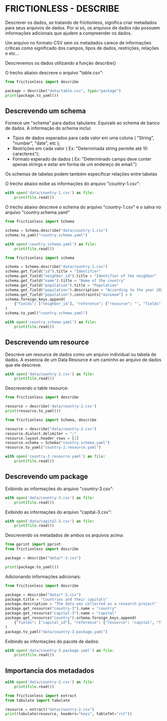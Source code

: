 # FRICTIONLESS - DESCRIBE

Descrever os dados, se tratando de frictionless, significa criar metadados para seus arquivos de dados. Por si só, os arquivos de dados não possuem informações adicionais que ajudem a compreender os dados.

Um arquivo no formato CSV sem os metadados carece de informações críticas como significado dos campos, tipos de dados, restrições, relações e etc...

Descrevemos os dados utilizando a função describe()

O trecho abaixo descreve o arquivo "table.csv":

```python script
from frictionless import describe

package = describe("data/table.csv", type="package")
print(package.to_yaml())
```

## Descrevendo um schema

Fornece um "schema" para dados tabulares. Equivale ao schema de banco de dados. A informação do schema inclui:

- Tipos de dados esperados para cada valor em uma coluna ( "String", "number", "date", etc );
- Restrições em cada valor ( Ex: "Determinada string permite até 10 caracteres");
- Formato esperado de dados ( Ex: "Determinado campo deve conter apenas strings e estar em forma de um endereço de email.")

Os schemas de tabelas podem também especificar relações entre tabelas

O trecho abaixo exibe as informações do arquivo "country-1.csv":

```python script
with open('data/country-1.csv') as file:
    print(file.read())
```

O trecho abaixo descreve o schema do arquivo "country-1.csv" e o salva
no arquivo "country.schema.yaml"

```python script
from frictionless import Schema

schema = Schema.describe("data/country-1.csv")
schema.to_yaml("country.schema.yaml")
```

```python script
with open('country.schema.yaml') as file:
    print(file.read())
```


```python script
from frictionless import schema

schema = Schema.describe("data/country-1.csv")
schema.get_field("id").title = "Identifier"
schema.get_field("neighbor_id").title = "Identifier of the neighbor"
schema.get_field("name").title = "Name of the country"
schema.get_field("population").title = "Population"
schema.get_field("population").description = "According to the year 2020's data"
schema.get_field("population").constraints["minimum"] = 0
schema.foreign_keys.append(
    {"fields": ["neighbor_id"], "reference": {"resource": "", "fields": ["id"]}}
)
schema.to_yaml("country.schema.yaml")
```

```python script
with open('country.schema.yaml') as file:
    print(file.read())
```

## Descrevendo um resource

Descreve um resource de dados como um arquivo individual ou tabela de dados. A essencia de um Data Resource é um caminho ao arquivo de dados que ele descreve.

```python script
with open('data/country-2.csv') as file:
    print(file.read())
```

Descrevendo o table resource:

```python script
from frictionless import describe

resource = describe('data/country-2.csv')
print(resource.to_yaml())
```

```python script
from frictionless import Schema, describe

resource = describe("data/country-2.csv")
resource.dialect.delimiter = ";"
resource.layout.header_rows = [2]
resource.schema = Schema("country.schema.yaml")
resource.to_yaml("country-2.resource.yaml")
```

```python script
with open('country-2.resource.yaml') as file:
    print(file.read())
```

## Descrevendo um package

Exibindo as informações do arquivo "country-3.csv":

```python script
with open('data/country-3.csv') as file:
    print(file.read())
```

Exibindo as informações do arquivo "capital-3.csv":

```python script
with open('data/capital-3.csv') as file:
    print(file.read())
```

Descrevendo os metadados de ambos os arquivos acima:

```python script
from pprint import pprint
from frictionless import describe

package = describe("data/*-3.csv")

print(package.to_yaml())
```

Adicionando informações adicionais:
```python script
from frictionless import describe

package = describe("data/*-3.csv")
package.title = "Countries and their capitals"
package.description = "The data was collected as a research project"
package.get_resource("country-3").name = "country"
package.get_resource("capital-3").name = "capital"
package.get_resource("country").schema.foreign_keys.append(
    {"fields": ["capital_id"], "reference": {"resource": "capital", "fields": ["id"]}}
)
package.to_yaml("data/country-3.package.yaml")
```

Exibindo as informações do pacote de dados:
```python script
with open('data/country-3.package.yaml') as file:
    print(file.read())
```

## Importancia dos metadados

```python script
with open('data/country-2.csv') as file:
    print(file.read())
```

```python script
from frictionless import extract
from tabulate import tabulate

resource = extract("data/country-2.csv")
print(tabulate(resource, headers="keys", tablefmt="rst"))
```

